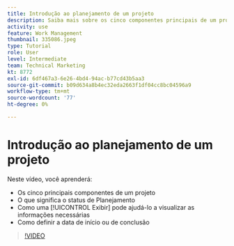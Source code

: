 ```yaml
---
title: Introdução ao planejamento de um projeto
description: Saiba mais sobre os cinco componentes principais de um projeto, o que significa o status, como um [!UICONTROL Exibir] O pode ajudá-lo a ver informações relevantes e como definir a data de início ou de vencimento.
activity: use
feature: Work Management
thumbnail: 335086.jpeg
type: Tutorial
role: User
level: Intermediate
team: Technical Marketing
kt: 8772
exl-id: 6df467a3-6e26-4bd4-94ac-b77cd43b5aa3
source-git-commit: b09d634a8b4ec32eda2663f1df04cc8bc04596a9
workflow-type: tm+mt
source-wordcount: '77'
ht-degree: 0%

---
```


# Introdução ao planejamento de um projeto

Neste vídeo, você aprenderá:

* Os cinco principais componentes de um projeto
* O que significa o status de Planejamento
* Como uma [!UICONTROL Exibir] pode ajudá-lo a visualizar as informações necessárias
* Como definir a data de início ou de conclusão

>[!VIDEO](https://video.tv.adobe.com/v/335086/?quality=12)
